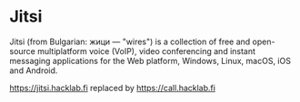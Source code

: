 # Jitsi

Jitsi (from Bulgarian: жици — "wires") is a collection of free and open-source multiplatform voice (VoIP), video conferencing and instant messaging applications for the Web platform, Windows, Linux, macOS, iOS and Android.

<https://jitsi.hacklab.fi> replaced by <https://call.hacklab.fi>
